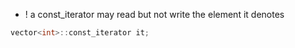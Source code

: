 - ! a const_iterator may read but not write the element it denotes

```cpp
vector<int>::const_iterator it;
```
